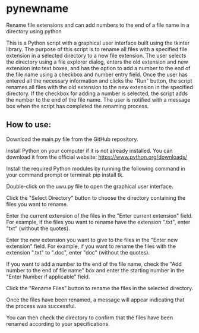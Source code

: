 # pynewname
Rename file extensions and can add numbers to the end of a file name in a directory using python

This is a Python script with a graphical user interface built using the tkinter library. The purpose of this script is to rename all files with a specified file extension in a selected directory to a new file extension. The user selects the directory using a file explorer dialog, enters the old extension and new extension into text boxes, and has the option to add a number to the end of the file name using a checkbox and number entry field. Once the user has entered all the necessary information and clicks the "Run" button, the script renames all files with the old extension to the new extension in the specified directory. If the checkbox for adding a number is selected, the script adds the number to the end of the file name. The user is notified with a message box when the script has completed the renaming process.

## How to use:

Download the main.py file from the GitHub repository.

Install Python on your computer if it is not already installed. You can download it from the official website: https://www.python.org/downloads/

Install the required Python modules by running the following command in your command prompt or terminal: pip install tk.

Double-click on the uwu.py file to open the graphical user interface.

Click the "Select Directory" button to choose the directory containing the files you want to rename.

Enter the current extension of the files in the "Enter current extension" field. For example, if the files you want to rename have the extension ".txt", enter "txt" (without the quotes).

Enter the new extension you want to give to the files in the "Enter new extension" field. For example, if you want to rename the files with the extension ".txt" to ".doc", enter "doc" (without the quotes).

If you want to add a number to the end of the file name, check the "Add number to the end of file name" box and enter the starting number in the "Enter Number if applicable" field.

Click the "Rename Files" button to rename the files in the selected directory.

Once the files have been renamed, a message will appear indicating that the process was successful.

You can then check the directory to confirm that the files have been renamed according to your specifications.
